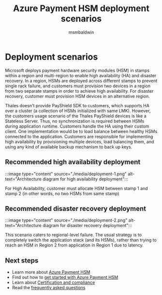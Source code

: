 ﻿---
title: Azure Payment HSM deployment scenarios
description: Azure HSM deployment scenarios for high availability deployment and disaster recovery deployment
services: payment-hsm
author: msmbaldwin

tags: azure-resource-manager
ms.service: payment-hsm
ms.workload: security
ms.topic: article
ms.date: 01/25/2022
ms.author: mbaldwin


---
# Deployment scenarios

Microsoft deploys payment hardware security modules (HSM) in stamps within a region and multi-region to enable high availability (HA) and disaster recovery. In a region, HSMs are deployed across different stamps to prevent single rack failure, and customers must provision two devices in a region from two separate stamps in order to achieve high availability. For disaster recovery, customer must provision HSM devices in an alternative region.

Thales doesn't provide PayShield SDK to customers, which supports HA over a cluster (a collection of HSMs initialized with same LMK). However, the customers usage scenario of the Thales PayShield devices is like a Stateless Server. Thus, no synchronization is required between HSMs during application runtime. Customers handle the HA using their custom client. One implementation would be to load balance between healthy HSMs connected to the application. Customers are responsible for implementing high availability by provisioning multiple devices, load balancing them, and using any kind of available backup mechanism to back up keys.

## Recommended high availability deployment

:::image type="content" source="./media/deployment-1.png" alt-text="Architecture diagram for high availability deployment":::

For High Availability, customer must allocate HSM between stamp 1 and stamp 2 (in other words, no two HSMs from same stamp)

## Recommended disaster recovery deployment

:::image type="content" source="./media/deployment-2.png" alt-text="Architecture diagram for disaster recovery deployment":::

This scenario caters to regional-level failure. The usual strategy is to completely switch the application stack (and its HSMs), rather than trying to reach an HSM in Region 2 from application in Region 1 due to latency.

## Next steps

- Learn more about [Azure Payment HSM](overview.md)
- Find out how to [get started with Azure Payment HSM](getting-started.md)
- Learn about [Certification and compliance](certification-compliance.md)
- Read the [frequently asked questions](faq.yml)
